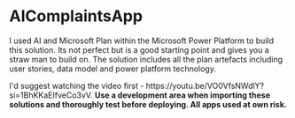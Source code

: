 # AIComplaintsApp
<P>
</P>
<P>I used AI and Microsoft Plan within the Microsoft Power Platform to build this solution. Its not perfect but is a good starting point and gives you a straw man to build on. The solution includes all the plan artefacts including user stories, data model and power platform technology.</P>
<P>
I'd suggest watching the video first - https://youtu.be/VO0VfsNWdlY?si=1BhKKaEIfveCo3vV. <b>Use a development area when importing these solutions and thoroughly test before deploying. All apps used at own risk.</b>
</P>
